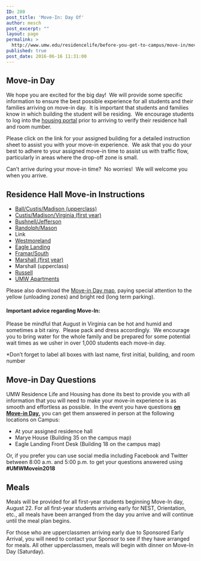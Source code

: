```yaml
---
ID: 280
post_title: 'Move-In: Day Of'
author: mesch
post_excerpt: ""
layout: page
permalink: >
  http://www.umw.edu/residencelife/before-you-get-to-campus/move-in/move-in-day-of/
published: true
post_date: 2016-06-16 11:31:00
---
```

<h2>Move-in Day</h2>
We hope you are excited for the big day!  We will provide some specific information to ensure the best possible experience for all students and their families arriving on move-in day.  It is important that students and families know in which building the student will be residing.  We encourage students to log into the <a href="https://umw.starrezhousing.com/starrezportal">housing portal</a> prior to arriving to verify their residence hall and room number.

Please click on the link for your assigned building for a detailed instruction sheet to assist you with your move-in experience.  We ask that you do your best to adhere to your assigned move-in time to assist us with traffic flow, particularly in areas where the drop-off zone is small.

Can’t arrive during your move-in time?  No worries!  We will welcome you when you arrive.
<h2><strong>Residence Hall Move-in Instructions</strong></h2>
<ul>
 	<li><a href="http://www.umw.edu/residencelife/wp-content/uploads/sites/30/2018/06/BallCustMadi-upperclass-webpage.pdf">Ball/Custis/Madison (upperclass)</a></li>
 	<li><a href="http://www.umw.edu/residencelife/wp-content/uploads/sites/30/2018/06/CustMadiVirg-first-year-webpage.pdf">Custis/Madison/Virginia (first year)</a></li>
 	<li><a href="http://www.umw.edu/residencelife/wp-content/uploads/sites/30/2018/06/BushJeff-webpage.pdf">Bushnell/Jefferson</a></li>
 	<li><a href="http://www.umw.edu/residencelife/wp-content/uploads/sites/30/2018/06/LinkRandMaso-webpage.pdf">Randolph/Mason</a></li>
 	<li>Link</li>
 	<li><a href="http://www.umw.edu/residencelife/wp-content/uploads/sites/30/2018/06/West-webpage.pdf">Westmoreland</a></li>
 	<li><a href="http://www.umw.edu/residencelife/wp-content/uploads/sites/30/2018/06/ELEV-webpage.pdf">Eagle Landing</a></li>
 	<li><a href="http://www.umw.edu/residencelife/wp-content/uploads/sites/30/2018/06/FramarSouth-webpage.pdf">Framar/South</a></li>
 	<li><a href="http://www.umw.edu/residencelife/wp-content/uploads/sites/30/2018/06/Mars-webpage.pdf">Marshall (first year)</a></li>
 	<li>Marshall (upperclass)</li>
 	<li><a href="http://www.umw.edu/residencelife/wp-content/uploads/sites/30/2018/06/Russ-webpage.pdf">Russell</a></li>
 	<li><a href="http://www.umw.edu/residencelife/wp-content/uploads/sites/30/2018/06/UMAPT-webpage.pdf">UMW Apartments</a></li>
</ul>
Please also download the <a href="http://www.umw.edu/residencelife/wp-content/uploads/sites/30/2016/06/New-map-of-campus.pdf">Move-in Day map</a>, paying special attention to the yellow (unloading zones) and bright red (long term parking).
<h4>Important advice regarding Move-In:</h4>
Please be mindful that August in Virginia can be hot and humid and sometimes a bit rainy.  Please pack and dress accordingly.  We encourage you to bring water for the whole family and be prepared for some potential wait times as we usher in over 1,000 students each move-in day.

*Don’t forget to label all boxes with last name, first initial, building, and room number
<h2><strong>Move-in Day Questions</strong></h2>
UMW Residence Life and Housing has done its best to provide you with all information that you will need to make your move-in experience is as smooth and effortless as possible.  In the event you have questions <strong><u>on Move-in Day,</u></strong> you can get them answered in person at the following locations on Campus:
<ul>
 	<li>At your assigned residence hall</li>
 	<li>Marye House (Building 35 on the campus map)</li>
 	<li>Eagle Landing Front Desk (Building 18 on the campus map)</li>
</ul>
Or, if you prefer you can use social media including Facebook and Twitter between 8:00 a.m. and 5:00 p.m. to get your questions answered using <strong>#UMWMovein2018</strong>
<h2>Meals</h2>
Meals will be provided for all first-year students beginning Move-In day, August 22. For all first-year students arriving early for NEST, Orientation, etc., all meals have been arranged from the day you arrive and will continue until the meal plan begins.

For those who are upperclassmen arriving early due to Sponsored Early Arrival, you will need to contact your Sponsor to see if they have arranged for meals. All other upperclassmen, meals will begin with dinner on Move-In Day (Saturday).

&nbsp;

&nbsp;

&nbsp;